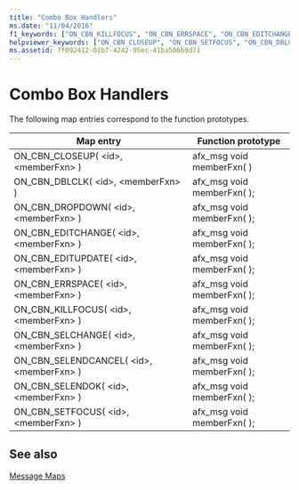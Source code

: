 ```yaml
---
title: "Combo Box Handlers"
ms.date: "11/04/2016"
f1_keywords: ["ON_CBN_KILLFOCUS", "ON_CBN_ERRSPACE", "ON_CBN_EDITCHANGE", "ON_CBN_CLOSEUP", "ON_CBN_DBLCLK", "ON_CBN_EDITUPDATE", "ON_CBN_DROPDOWN", "ON_CBN_SELENDOK", "ON_CBN_SELCHANGE", "ON_CBN_SETFOCUS", "ON_CBN_SELENDCANCEL"]
helpviewer_keywords: ["ON_CBN_CLOSEUP", "ON_CBN_SETFOCUS", "ON_CBN_DBLCLK", "ON_CBN_SELENDCANCEL", "ON_CBN_DROPDOWN", "ON_CBN_EDITUPDATE", "ON_CBN_KILLFOCUS", "combo boxes [MFC], handlers", "ON_CBN_EDITCHANGE", "ON_CBN_ERRSPACE", "ON_CBN_SELENDOK", "ON_CBN_SELCHANGE"]
ms.assetid: 7f092412-01b7-4242-95ec-41ba506b9d71
---
```

# Combo Box Handlers

The following map entries correspond to the function prototypes.

|Map entry|Function prototype|
|---------------|------------------------|
|ON_CBN_CLOSEUP( \<id>, \<memberFxn> )|afx_msg void memberFxn( )|
|ON_CBN_DBLCLK( \<id>, \<memberFxn> )|afx_msg void memberFxn( );|
|ON_CBN_DROPDOWN( \<id>, \<memberFxn> )|afx_msg void memberFxn( );|
|ON_CBN_EDITCHANGE( \<id>, \<memberFxn> )|afx_msg void memberFxn( );|
|ON_CBN_EDITUPDATE( \<id>, \<memberFxn> )|afx_msg void memberFxn( );|
|ON_CBN_ERRSPACE( \<id>, \<memberFxn> )|afx_msg void memberFxn( );|
|ON_CBN_KILLFOCUS( \<id>, \<memberFxn> )|afx_msg void memberFxn( );|
|ON_CBN_SELCHANGE( \<id>, \<memberFxn> )|afx_msg void memberFxn( );|
|ON_CBN_SELENDCANCEL( \<id>, \<memberFxn> )|afx_msg void memberFxn( );|
|ON_CBN_SELENDOK( \<id>, \<memberFxn> )|afx_msg void memberFxn( );|
|ON_CBN_SETFOCUS( \<id>, \<memberFxn> )|afx_msg void memberFxn( );|

## See also

[Message Maps](../../mfc/reference/message-maps-mfc.md)
